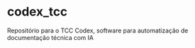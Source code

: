 # codex_tcc
Repositório para o TCC Codex, software para automatização de documentação técnica com IA

